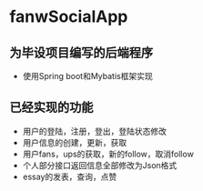 # fanwSocialApp

## 为毕设项目编写的后端程序
- 使用Spring boot和Mybatis框架实现

## 已经实现的功能
- 用户的登陆，注册，登出，登陆状态修改
- 用户信息的创建，更新，获取
- 用户fans，ups的获取，新的follow，取消follow
- 个人部分接口返回信息全部修改为Json格式
- essay的发表，查询，点赞
